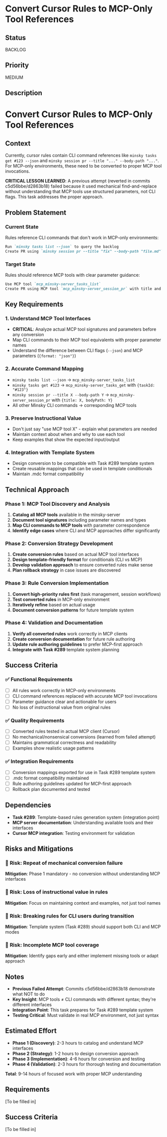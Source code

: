 # Convert Cursor Rules to MCP-Only Tool References

## Status

BACKLOG

## Priority

MEDIUM

## Description

# Convert Cursor Rules to MCP-Only Tool References

## Context

Currently, cursor rules contain CLI command references like `minsky tasks get #123 --json` and `minsky session pr --title "..." --body-path "..."`. For MCP-only environments, these need to be converted to proper MCP tool invocations.

**CRITICAL LESSON LEARNED**: A previous attempt (reverted in commits c5d56bbe/d2863b18) failed because it used mechanical find-and-replace without understanding that MCP tools use structured parameters, not CLI flags. This task addresses the proper approach.

## Problem Statement

### Current State

Rules reference CLI commands that don't work in MCP-only environments:

```markdown
Run `minsky tasks list --json` to query the backlog
Create PR using `minsky session pr --title "fix" --body-path "file.md"`
```

### Target State

Rules should reference MCP tools with clear parameter guidance:

```markdown
Use MCP tool `mcp_minsky-server_tasks_list`
Create PR using MCP tool `mcp_minsky-server_session_pr` with title and bodyPath parameters
```

## Key Requirements

### 1. **Understand MCP Tool Interfaces**

- **CRITICAL**: Analyze actual MCP tool signatures and parameters before any conversion
- Map CLI commands to their MCP tool equivalents with proper parameter names
- Understand the difference between CLI flags (`--json`) and MCP parameters (`{format: "json"}`)

### 2. **Accurate Command Mapping**

- `minsky tasks list --json` → `mcp_minsky-server_tasks_list`
- `minsky tasks get #123` → `mcp_minsky-server_tasks_get` with `{taskId: "#123"}`
- `minsky session pr --title X --body-path Y` → `mcp_minsky-server_session_pr` with `{title: X, bodyPath: Y}`
- All other Minsky CLI commands → corresponding MCP tools

### 3. **Preserve Instructional Value**

- Don't just say "use MCP tool X" - explain what parameters are needed
- Maintain context about when and why to use each tool
- Keep examples that show the expected input/output

### 4. **Integration with Template System**

- Design conversion to be compatible with Task #289 template system
- Create reusable mappings that can be used in template conditionals
- Maintain .mdc format compatibility

## Technical Approach

### Phase 1: MCP Tool Discovery and Analysis

1. **Catalog all MCP tools** available in the minsky-server
2. **Document tool signatures** including parameter names and types
3. **Map CLI commands to MCP tools** with parameter correspondence
4. **Identify edge cases** where CLI and MCP approaches differ significantly

### Phase 2: Conversion Strategy Development

1. **Create conversion rules** based on actual MCP tool interfaces
2. **Design template-friendly format** for conditionals (CLI vs MCP)
3. **Develop validation approach** to ensure converted rules make sense
4. **Plan rollback strategy** in case issues are discovered

### Phase 3: Rule Conversion Implementation

1. **Convert high-priority rules first** (task management, session workflows)
2. **Test converted rules** in MCP-only environment
3. **Iteratively refine** based on actual usage
4. **Document conversion patterns** for future template system

### Phase 4: Validation and Documentation

1. **Verify all converted rules** work correctly in MCP clients
2. **Create conversion documentation** for future rule authoring
3. **Update rule authoring guidelines** to prefer MCP-first approach
4. **Integrate with Task #289** template system planning

## Success Criteria

### ✅ **Functional Requirements**

- [ ] All rules work correctly in MCP-only environments
- [ ] CLI command references replaced with accurate MCP tool invocations
- [ ] Parameter guidance clear and actionable for users
- [ ] No loss of instructional value from original rules

### ✅ **Quality Requirements**

- [ ] Converted rules tested in actual MCP client (Cursor)
- [ ] No mechanical/nonsensical conversions (learned from failed attempt)
- [ ] Maintains grammatical correctness and readability
- [ ] Examples show realistic usage patterns

### ✅ **Integration Requirements**

- [ ] Conversion mappings exported for use in Task #289 template system
- [ ] .mdc format compatibility maintained
- [ ] Rule authoring guidelines updated for MCP-first approach
- [ ] Rollback plan documented and tested

## Dependencies

- **Task #289**: Template-based rules generation system (integration point)
- **MCP server documentation**: Understanding available tools and their interfaces
- **Cursor MCP integration**: Testing environment for validation

## Risks and Mitigations

### 🚨 **Risk**: Repeat of mechanical conversion failure

**Mitigation**: Phase 1 mandatory - no conversion without understanding MCP interfaces

### 🚨 **Risk**: Loss of instructional value in rules

**Mitigation**: Focus on maintaining context and examples, not just tool names

### 🚨 **Risk**: Breaking rules for CLI users during transition

**Mitigation**: Template system (Task #289) should support both CLI and MCP modes

### 🚨 **Risk**: Incomplete MCP tool coverage

**Mitigation**: Identify gaps early and either implement missing tools or adapt approach

## Notes

- **Previous Failed Attempt**: Commits c5d56bbe/d2863b18 demonstrate what NOT to do
- **Key Insight**: MCP tools ≠ CLI commands with different syntax; they're different interfaces
- **Integration Point**: This task prepares for Task #289 template system
- **Testing Critical**: Must validate in real MCP environment, not just syntax

## Estimated Effort

- **Phase 1 (Discovery)**: 2-3 hours to catalog and understand MCP interfaces
- **Phase 2 (Strategy)**: 1-2 hours to design conversion approach
- **Phase 3 (Implementation)**: 4-6 hours for conversion and testing
- **Phase 4 (Validation)**: 2-3 hours for thorough testing and documentation

**Total**: 9-14 hours of focused work with proper MCP understanding

## Requirements

[To be filled in]

## Success Criteria

[To be filled in]
